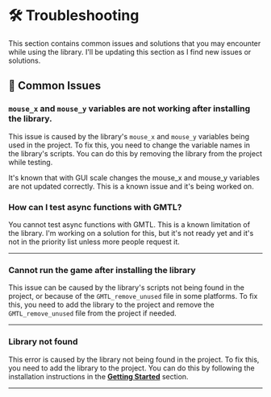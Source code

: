 # 🛠️ Troubleshooting

This section contains common issues and solutions that you may encounter while using the library. I'll be updating this section as I find new issues or solutions.

## 🚧 Common Issues

### `mouse_x` and `mouse_y` variables are not working after installing the library.

This issue is caused by the library's `mouse_x` and `mouse_y` variables being used in the project. To fix this, you need to change the variable names in the library's scripts. You can do this by removing the library from the project while testing.

It's known that with GUI scale changes the mouse_x and mouse_y variables are not updated correctly. This is a known issue and it's being worked on.

### How can I test async functions with GMTL?

You cannot test async functions with GMTL. This is a known limitation of the library. I'm working on a solution for this, but it's not ready yet and it's not in the priority list unless more people request it.

---

### Cannot run the game after installing the library

This issue can be caused by the library's scripts not being found in the project, or because of the `GMTL_remove_unused` file in some platforms. To fix this, you need to add the library to the project and remove the `GMTL_remove_unused` file from the project if needed.

---

### Library not found

This error is caused by the library not being found in the project. To fix this, you need to add the library to the project. You can do this by following the installation instructions in the [**Getting Started**](./Getting-Started) section.

---
